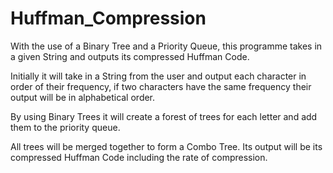 # Huffman_Compression

With the use of a Binary Tree and a Priority Queue, this programme takes in a given String and outputs its compressed Huffman Code.

Initially it will take in a String from the user and output each character in order of their frequency, if two characters have the same frequency their output will be in alphabetical order.

By using Binary Trees it will create a forest of trees for each letter and add them to the priority queue.

All trees will be merged together to form a Combo Tree. Its output will be its compressed Huffman Code including the rate of compression.

